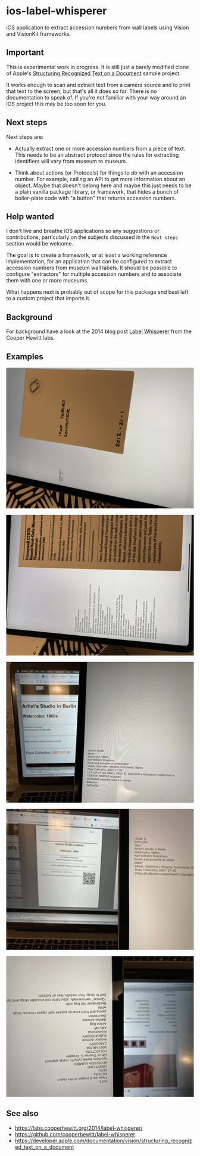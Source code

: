 # ios-label-whisperer

iOS application to extract accession numbers from wall labels using Vision and VisionKit frameworks.

## Important

This is experimental work in progress. It is still just a barely modified clone of Apple's [Structuring Recognized Text on a Document](https://developer.apple.com/documentation/vision/structuring_recognized_text_on_a_document) sample project.

It works enough to scan and extract text from a camera source and to print that text to the screen, but that's all it does so far. There is no documentation to speak of. If you're not familiar with your way around an iOS project this may be too soon for you.

## Next steps

Next steps are:

* Actually extract one or more accession numbers from a piece of text. This needs to be an abstract protocol since the rules for extracting identifiers will vary from museum to museum.

* Think about actions (or Protocols) for things to _do_ with an accession number. For example, calling an API to get more information about an object. Maybe that doesn't belong here and maybe this just needs to be a plain vanilla package library, or framework, that hides a bunch of boiler-plate code with "a button" that returns accession numbers.

## Help wanted

I don't live and breathe iOS applications so any suggestions or contributions, particularly on the subjects discussed in the `Next steps` section would be welcome.

The goal is to create a framework, or at least a working reference implementation, for an application that can be configured to extract accession numbers from museum wall labels. It should be possible to configure "extractors" for multiple accession numbers and to associate them with one or more museums.

What happens next is probably out of scope for this package and best left to a custom project that imports it.

## Background

For background have a look at the 2014 blog post [Label Whisperer](https://labs.cooperhewitt.org/2014/label-whisperer/) from the Cooper Hewitt labs.

## Examples

![](docs/images/label-whisperer-001-1280.jpg)

![](docs/images/label-whisperer-002-1280.jpg)

![](docs/images/label-whisperer-003-1280.jpg)

![](docs/images/label-whisperer-004-1280.jpg)

![](docs/images/label-whisperer-005-1280.jpg)

## See also

* https://labs.cooperhewitt.org/2014/label-whisperer/
* https://github.com/cooperhewitt/label-whisperer
* https://developer.apple.com/documentation/vision/structuring_recognized_text_on_a_document